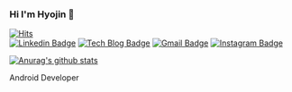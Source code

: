 
### Hi I'm Hyojin 👋

[![Hits](https://hits.seeyoufarm.com/api/count/incr/badge.svg?url=https%3A%2F%2Fgithub.com%2Fhjiee&count_bg=%2379C83D&title_bg=%23555555&icon=&icon_color=%23E7E7E7&title=hits&edge_flat=false)](https://hits.seeyoufarm.com)	
[![Linkedin Badge](https://img.shields.io/badge/-LinkedIn-blue?style=flat-square&logo=Linkedin&logoColor=white&link=https://www.linkedin.com/in/%ED%9A%A8%EC%A7%84-%EB%B0%B0-797a96184/)](https://www.linkedin.com/in/%ED%9A%A8%EC%A7%84-%EB%B0%B0-797a96184/) 
[![Tech Blog Badge](http://img.shields.io/badge/-Tech%20blog-black?style=flat-square&logo=github&link=https://hjiee.tistory.com/)](https://hjiee.tistory.com/) 
[![Gmail Badge](https://img.shields.io/badge/Gmail-d14836?style=flat-square&logo=Gmail&logoColor=white&link=mailto:jin33032@gmail.com)](mailto:jin33032@gmail.com)
[![Instagram Badge](https://img.shields.io/badge/-Instagram-dd2a7b?style=flat-square&logo=instagram&logoColor=white&link=https://www.instagram.com/hjiii_photo/)](https://www.instagram.com/hjiii_photo/) 

[![Anurag's github stats](https://github-readme-stats.vercel.app/api?username=hjiee)](https://github.com/anuraghazra/github-readme-stats)
 

<!--
**hjiee/hjiee** is a ✨ _special_ ✨ repository because its `README.md` (this file) appears on your GitHub profile.

Here are some ideas to get you started:

- 🔭 I’m currently working on ...
- 🌱 I’m currently learning ...
- 👯 I’m looking to collaborate on ...
- 🤔 I’m looking for help with ...
- 💬 Ask me about ...
- 📫 How to reach me: ...
- 😄 Pronouns: ...
- ⚡ Fun fact: ...
-->

Android Developer
